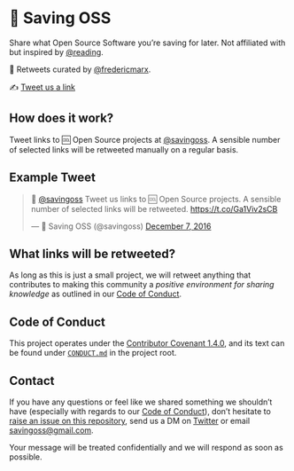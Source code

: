 # 🌟 Saving OSS

Share what Open Source Software you’re saving for later. Not affiliated with but inspired by [@reading](https://twitter.com/reading).

🔁 Retweets curated by [@fredericmarx](https://twitter.com/fredericmarx).

✍️ [Tweet us a link](https://twitter.com/intent/tweet?text=🌟%20%40savingoss)

## How does it work?

Tweet links to 🆒 Open Source projects at [@savingoss](https://twitter.com/savingoss). A sensible number of selected links will be retweeted manually on a regular basis.

## Example Tweet

<blockquote class="twitter-tweet" data-lang="en"><p lang="en" dir="ltr">🌟 <a href="https://twitter.com/savingoss">@savingoss</a> Tweet us links to 🆒 Open Source projects. A sensible number of selected links will be retweeted.
 <a href="https://t.co/Ga1Viv2sCB">https://t.co/Ga1Viv2sCB</a></p>&mdash; 🌟 Saving OSS (@savingoss) <a href="https://twitter.com/savingoss/status/806535392006733824">December 7, 2016</a></blockquote>
<script async src="//platform.twitter.com/widgets.js" charset="utf-8"></script>

## What links will be retweeted?

As long as this is just a small project, we will retweet anything that contributes to making this community a _positive environment for sharing knowledge_ as outlined in our [Code of Conduct](https://github.com/fredericmarx/savingoss/blob/master/CONDUCT.md).

## Code of Conduct

This project operates under the [Contributor Covenant 1.4.0](http://contributor-covenant.org/), and its text can be found under [`CONDUCT.md`](https://github.com/fredericmarx/savingoss/blob/master/CONDUCT.md) in the project root.

## Contact
If you have any questions or feel like we shared something we shouldn’t have (especially with regards to our [Code of Conduct](https://github.com/fredericmarx/savingoss/blob/master/CONDUCT.md)), don’t hesitate to [raise an issue on this repository](https://github.com/fredericmarx/savingoss/issues/new), send us a DM on [Twitter](https://twitter.com/savingoss) or email [savingoss@gmail.com](mailto:savingoss@gmail.com).

Your message will be treated confidentially and we will respond as soon as possible.
